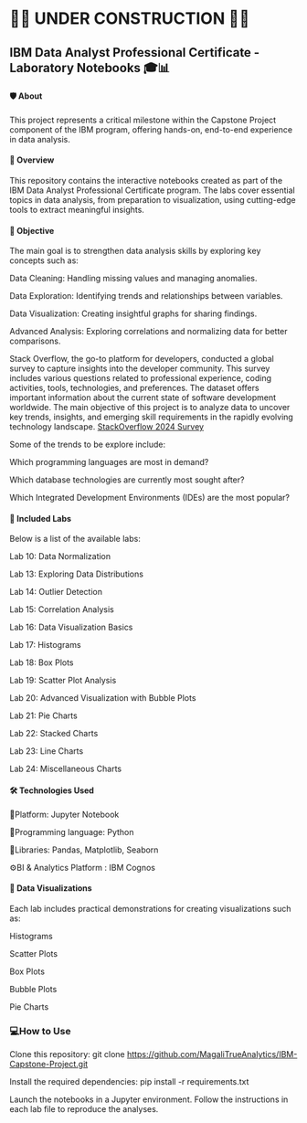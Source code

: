 <h1>🚧🚧 UNDER CONSTRUCTION 🚧🚧</h1>
<h2>IBM Data Analyst Professional Certificate - Laboratory Notebooks 🎓📊</h2>

<h4>🛡️ About</h4>

This project represents a critical milestone within the Capstone Project component of the IBM program, offering hands-on, end-to-end experience in data analysis.

<h4>🌟 Overview</h4>

This repository contains the interactive notebooks created as part of the IBM Data Analyst Professional Certificate program. The labs cover essential topics in data analysis, from preparation to visualization, using cutting-edge tools to extract meaningful insights.

<h4>🎯 Objective</h4>

The main goal is to strengthen data analysis skills by exploring key concepts such as:

Data Cleaning: Handling missing values and managing anomalies.

Data Exploration: Identifying trends and relationships between variables.

Data Visualization: Creating insightful graphs for sharing findings.

Advanced Analysis: Exploring correlations and normalizing data for better comparisons.

Stack Overflow, the go-to platform for developers, conducted a global survey to capture insights into the developer community. This survey includes various questions related to professional experience, coding activities, tools, technologies, and preferences. The dataset offers important information about the current state of software development worldwide.
The main objective of this project is to analyze data to uncover key trends, insights, and emerging skill requirements in the rapidly evolving technology landscape.
[StackOverflow 2024 Survey](https://stackoverflow.blog/2024/08/06/2024-developer-survey/)

Some of the trends to be explore include:

  Which programming languages are most in demand?
  
  Which database technologies are currently most sought after?
  
  Which Integrated Development Environments (IDEs) are the most popular?

<h4>🚀 Included Labs</h4>

Below is a list of the available labs:

Lab 10: Data Normalization

Lab 13: Exploring Data Distributions

Lab 14: Outlier Detection

Lab 15: Correlation Analysis

Lab 16: Data Visualization Basics

Lab 17: Histograms

Lab 18: Box Plots

Lab 19: Scatter Plot Analysis

Lab 20: Advanced Visualization with Bubble Plots

Lab 21: Pie Charts

Lab 22: Stacked Charts

Lab 23: Line Charts

Lab 24: Miscellaneous Charts

<h4>🛠️ Technologies Used</h4>

📓Platform: Jupyter Notebook

🐍Programming language: Python

🐼Libraries: Pandas, Matplotlib, Seaborn

⚙️BI & Analytics Platform : IBM Cognos

 
<h4>🎨 Data Visualizations</h4>

Each lab includes practical demonstrations for creating visualizations such as:

Histograms

Scatter Plots

Box Plots

Bubble Plots

Pie Charts


<h3>💻How to Use</h3>

Clone this repository: git clone https://github.com/MagaliTrueAnalytics/IBM-Capstone-Project.git

Install the required dependencies: pip install -r requirements.txt

Launch the notebooks in a Jupyter environment.
Follow the instructions in each lab file to reproduce the analyses.
